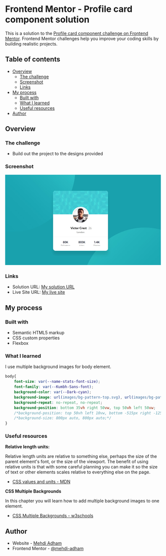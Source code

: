 # Frontend Mentor - Profile card component solution

This is a solution to the [Profile card component challenge on Frontend Mentor](https://www.frontendmentor.io/challenges/profile-card-component-cfArpWshJ). Frontend Mentor challenges help you improve your coding skills by building realistic projects. 

## Table of contents

- [Overview](#overview)
  - [The challenge](#the-challenge)
  - [Screenshot](#screenshot)
  - [Links](#links)
- [My process](#my-process)
  - [Built with](#built-with)
  - [What I learned](#what-i-learned)
  - [Useful resources](#useful-resources)
- [Author](#author)



## Overview

### The challenge

- Build out the project to the designs provided

### Screenshot

![](images/screenshot.jpg)


### Links

- Solution URL: [My solution URL](https://www.frontendmentor.io/solutions/profile-card-component-TGTtbwZ89)
- Live Site URL: [My live site](https://mehdi-adham.github.io/profile-card-component/index.html)

## My process

### Built with

- Semantic HTML5 markup
- CSS custom properties
- Flexbox


### What I learned

I use multiple background images for body element.


```css
body{
    font-size: var(--name-stats-font-size);
    font-family: var(--Kumbh-Sans-font);
    background-color: var(--Dark-cyan);
    background-image: url(images/bg-pattern-top.svg), url(images/bg-pattern-bottom.svg);
    background-repeat: no-repeat, no-repeat;
    background-position: bottom 35vh right 50vw, top 50vh left 50vw;
    /*background-position: top 50vh left 10vw, bottom -515px right -125px;*/
    /*background-size: 800px auto, 800px auto;*/
}
```


### Useful resources

**Relative length units:**

Relative length units are relative to something else, perhaps the size of the parent element's font, or the size of the viewport. The benefit of using relative units is that with some careful planning you can make it so the size of text or other elements scales relative to everything else on the page.

- [CSS values and units - MDN](https://developer.mozilla.org/en-US/docs/Learn/CSS/Building_blocks/Values_and_units)

**CSS Multiple Backgrounds**

In this chapter you will learn how to add multiple background images to one element.

- [CSS Multiple Backgrounds - w3schools](https://www.w3schools.com/Css/css3_backgrounds.asp) 



## Author

- Website - [Mehdi Adham](https://github.com/mehdi-adham)
- Frontend Mentor - [@mehdi-adham](https://www.frontendmentor.io/profile/mehdi-adham)


